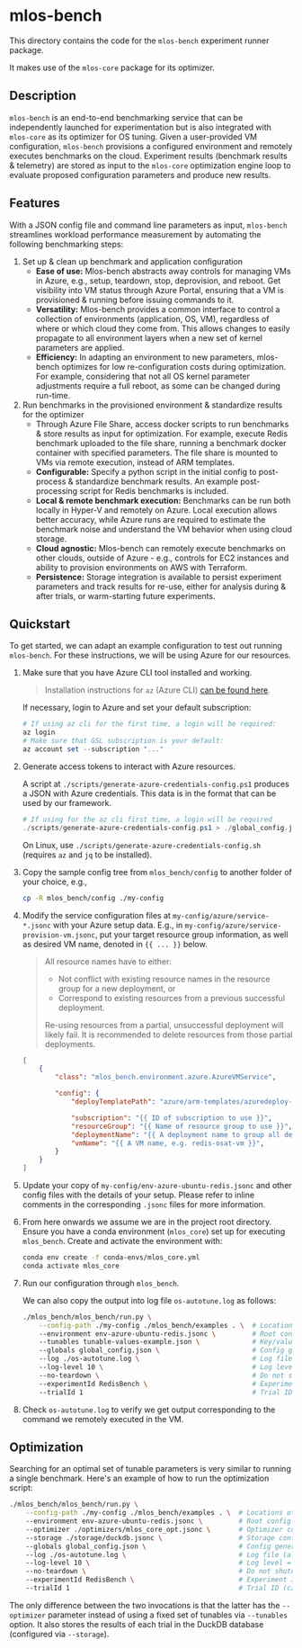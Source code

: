 # mlos-bench

This directory contains the code for the `mlos-bench` experiment runner package.

It makes use of the `mlos-core` package for its optimizer.

## Description

`mlos-bench` is an end-to-end benchmarking service that can be independently launched for experimentation but is also integrated with `mlos-core` as its optimizer for OS tuning.
 Given a user-provided VM configuration, `mlos-bench` provisions a configured environment and remotely executes benchmarks on the cloud.
 Experiment results (benchmark results & telemetry) are stored as input to the `mlos-core` optimization engine loop to evaluate proposed configuration parameters and produce new results.

## Features

With a JSON config file and command line parameters as input, `mlos-bench` streamlines workload performance measurement by automating the following benchmarking steps:

1. Set up & clean up benchmark and application configuration
    - **Ease of use:** Mlos-bench abstracts away controls for managing VMs in Azure, e.g., setup, teardown, stop, deprovision, and reboot. Get visibility into VM status through Azure Portal, ensuring that a VM is provisioned & running before issuing commands to it.
    - **Versatility:** Mlos-bench provides a common interface to control a collection of environments (application, OS, VM), regardless of where or which cloud they come from. This allows changes to easily propagate to all environment layers when a new set of kernel parameters are applied.
    - **Efficiency:** In adapting an environment to new parameters, mlos-bench optimizes for low re-configuration costs during optimization. For example, considering that not all OS kernel parameter adjustments require a full reboot, as some can be changed during run-time.
2. Run benchmarks in the provisioned environment & standardize results for the optimizer
    - Through Azure File Share, access docker scripts to run benchmarks & store results as input for optimization. For example, execute Redis benchmark uploaded to the file share, running a benchmark docker container with specified parameters. The file share is mounted to VMs via remote execution, instead of ARM templates.
    - **Configurable:** Specify a python script in the initial config to post-process & standardize benchmark results. An example post-processing script for Redis benchmarks is included.
    - **Local & remote benchmark execution:** Benchmarks can be run both locally in Hyper-V and remotely on Azure. Local execution allows better accuracy, while Azure runs are required to estimate the benchmark noise and understand the VM behavior when using cloud storage.
    - **Cloud agnostic:** Mlos-bench can remotely execute benchmarks on other clouds, outside of Azure - e.g., controls for EC2 instances and ability to provision environments on AWS with Terraform.
    - **Persistence:** Storage integration is available to persist experiment parameters and track results for re-use, either for analysis during & after trials, or warm-starting future experiments.

## Quickstart

To get started, we can adapt an example configuration to test out running `mlos-bench`.
For these instructions, we will be using Azure for our resources.

1. Make sure that you have Azure CLI tool installed and working.

    > Installation instructions for `az` (Azure CLI) [can be found here](https://docs.microsoft.com/en-us/cli/azure/install-azure-cli).

    If necessary, login to Azure and set your default subscription:

    ```powershell
    # If using az cli for the first time, a login will be required:
    az login
    # Make sure that GSL subscription is your default:
    az account set --subscription "..."
    ```

2. Generate access tokens to interact with Azure resources.

    A script at `./scripts/generate-azure-credentials-config.ps1` produces a JSON with Azure credentials.
    This data is in the format that can be used by our framework.

    ```powershell
    # If using for the az cli first time, a login will be required
    ./scripts/generate-azure-credentials-config.ps1 > ./global_config.json
    ```

    On Linux, use `./scripts/generate-azure-credentials-config.sh` (requires `az` and `jq` to be installed).

3. Copy the sample config tree from `mlos_bench/config` to another folder of your choice, e.g.,

    ```sh
    cp -R mlos_bench/config ./my-config
    ```

4. Modify the service configuration files at `my-config/azure/service-*.jsonc` with your Azure setup data.
E.g., in `my-config/azure/service-provision-vm.jsonc`, put your target resource group information, as well as desired VM name, denoted in `{{ ... }}` below.

    > All resource names have to either:
    >
    > - Not conflict with existing resource names in the resource group for a new deployment, or
    > - Correspond to existing resources from a previous successful deployment.
    >
    > Re-using resources from a partial, unsuccessful deployment will likely fail. It is recommended to delete resources from those partial deployments.

    ```json
    [
        {
            "class": "mlos_bench.environment.azure.AzureVMService",

            "config": {
                "deployTemplatePath": "azure/arm-templates/azuredeploy-ubuntu-vm.jsonc",

                "subscription": "{{ ID of subscription to use }}",
                "resourceGroup": "{{ Name of resource group to use }}",
                "deploymentName": "{{ A deployment name to group all deployments under, e.g. redis-os-autotune-001 }}",
                "vmName": "{{ A VM name, e.g. redis-osat-vm }}",
            }
        }
    ]
    ```

5. Update your copy of `my-config/env-azure-ubuntu-redis.jsonc` and other config files with the details of your setup.
Please refer to inline comments in the corresponding `.jsonc` files for more information.

6. From here onwards we assume we are in the project root directory.
Ensure you have a conda environment (`mlos_core`) set up for executing `mlos_bench`.
Create and activate the environment with:

    ```sh
    conda env create -f conda-envs/mlos_core.yml
    conda activate mlos_core
    ```

7. Run our configuration through `mlos_bench`.

    We can also copy the output into log file `os-autotune.log` as follows:

    ```sh
    ./mlos_bench/mlos_bench/run.py \
        --config-path ./my-config ./mlos_bench/examples . \  # Locations of config files and scripts
        --environment env-azure-ubuntu-redis.jsonc \         # Root config (location relative to --config-path)
        --tunables tunable-values-example.json \             # Key/value pairs of tunable parameters. Uses --config-path
        --globals global_config.json \                       # Config generated at step 2. Uses --config-path
        --log ./os-autotune.log \                            # Log file (also prints to stdout)
        --log-level 10 \                                     # Log level = DEBUG
        --no-teardown \                                      # Do not shutdown/deprovision a VM
        --experimentId RedisBench \                          # Experiment ID (can be in global_config.json)
        --trialId 1                                          # Trial ID (can come from the persistent storage service)
    ```

8. Check `os-autotune.log` to verify we get output corresponding to the command we remotely executed in the VM.

## Optimization

Searching for an optimal set of tunable parameters is very similar to running a single benchmark.
Here's an example of how to run the optimization script:

```sh
./mlos_bench/mlos_bench/run.py \
    --config-path ./my-config ./mlos_bench/examples . \  # Locations of config files and scripts
    --environment env-azure-ubuntu-redis.jsonc \         # Root config (location relative to --config-path)
    --optimizer ./optimizers/mlos_core_opt.jsonc \       # Optimizer config (relative to --config-path)
    --storage ./storage/duckdb.jsonc \                   # Storage config (relative to --config-path)
    --globals global_config.json \                       # Config generated at step 2. Uses --config-path
    --log ./os-autotune.log \                            # Log file (also prints to stdout)
    --log-level 10 \                                     # Log level = DEBUG
    --no-teardown \                                      # Do not shutdown/deprovision a VM
    --experimentId RedisBench \                          # Experiment ID (can be in global_config.json)
    --trialId 1                                          # Trial ID (can come from the persistent storage service)
```

The only difference between the two invocations is that the latter has the `--optimizer` parameter instead of using a fixed set of tunables via `--tunables` option.
It also stores the results of each trial in the DuckDB database (configured via `--storage`).
